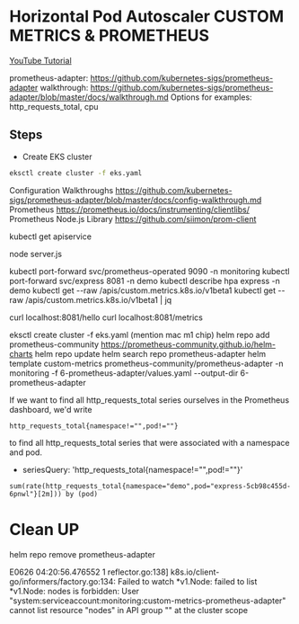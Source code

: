 # Horizontal Pod Autoscaler CUSTOM METRICS & PROMETHEUS

[YouTube Tutorial](https://youtu.be/)

prometheus-adapter: https://github.com/kubernetes-sigs/prometheus-adapter
walkthrough: https://github.com/kubernetes-sigs/prometheus-adapter/blob/master/docs/walkthrough.md
Options for examples: http_requests_total, cpu

## Steps

- Create EKS cluster
```bash
eksctl create cluster -f eks.yaml
```



Configuration Walkthroughs https://github.com/kubernetes-sigs/prometheus-adapter/blob/master/docs/config-walkthrough.md
Prometheus https://prometheus.io/docs/instrumenting/clientlibs/
Prometheus Node.js Library https://github.com/siimon/prom-client

kubectl get apiservice

node server.js

kubectl port-forward svc/prometheus-operated 9090 -n monitoring
kubectl port-forward svc/express 8081 -n demo
kubectl describe hpa express -n demo
kubectl get --raw /apis/custom.metrics.k8s.io/v1beta1
kubectl get --raw /apis/custom.metrics.k8s.io/v1beta1 | jq

curl localhost:8081/hello
curl localhost:8081/metrics








eksctl create cluster -f eks.yaml
(mention mac m1 chip)
helm repo add prometheus-community https://prometheus-community.github.io/helm-charts
helm repo update
helm search repo prometheus-adapter
helm template custom-metrics prometheus-community/prometheus-adapter -n monitoring -f 6-prometheus-adapter/values.yaml --output-dir 6-prometheus-adapter

If we want to find all http_requests_total series ourselves in the Prometheus dashboard, we'd write 

```
http_requests_total{namespace!="",pod!=""}
```
to find all http_requests_total series that were associated with a namespace and pod.

- seriesQuery: 'http_requests_total{namespace!="",pod!=""}'

```
sum(rate(http_requests_total{namespace="demo",pod="express-5cb98c455d-6pnwl"}[2m])) by (pod)
```

# Clean UP
helm repo remove prometheus-adapter


E0626 04:20:56.476552       1 reflector.go:138] k8s.io/client-go/informers/factory.go:134: Failed to watch *v1.Node: failed to list *v1.Node: nodes is forbidden: User "system:serviceaccount:monitoring:custom-metrics-prometheus-adapter" cannot list resource "nodes" in API group "" at the cluster scope